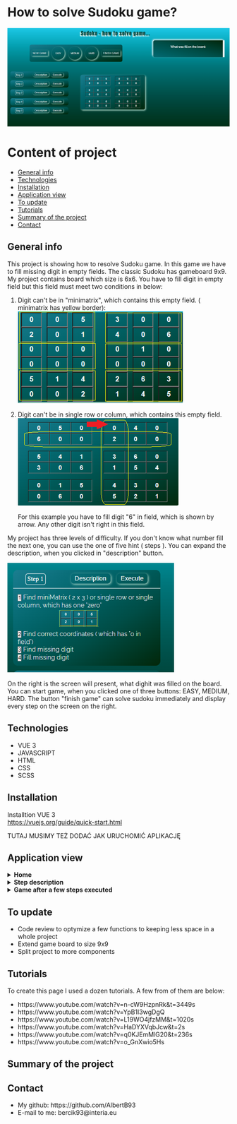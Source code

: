 # How to solve Sudoku game? <br>

![a screenshot presenting the front page of the project website](./images/home--small.PNG)

# Content of project

- [General info](#general-info)
- [Technologies](#technologies)
- [Installation](#installation)
- [Application view](#application-view)
- [To update](#to-update)
- [Tutorials](#tutorials)
- [Summary of the project](#summary-of-the-project)
- [Contact](#contact)

## General info

This project is showing how to resolve Sudoku game. In this game we have to fill missing digit in empty fields.
The classic Sudoku has gameboard 9x9. My project contains board which size is 6x6. You have to fill digit in empty field but this field must meet two conditions in below:

1. Digit can't be in "minimatrix", which contains this empty field. ( minimatrix has yellow border):
   ![a screenshot presenting the six minimatrix in board](./images/matrix.png)
2. Digit can't be in single row or column, which contains this empty field.
   ![a screenshot presenting the board with one column and row marked](./images/matrix-row-column.PNG)

   For this example you have to fill digit "6" in field, which is shown by arrow. Any other digit isn't right in this field.

My project has three levels of difficulty. If you don't know what number fill the next one, you can use the one of five hint ( steps ).
You can expand the description, when you clicked in "description" button.

![a screenshot presenting the description of step1](./images/step-1-description.PNG)

On the right is the screen will present, what dighit was filled on the board.
You can start game, when you clicked one of three buttons: EASY, MEDIUM, HARD.
The button "finish game" can solve sudoku immediately and display every step on the screen on the right.

## Technologies

<ul>
<li>VUE 3</li>
<li>JAVASCRIPT</li>
<li>HTML</li>
<li>CSS</li>
<li>SCSS</li>
</ul>

## Installation

Installtion VUE 3 </br>
https://vuejs.org/guide/quick-start.html

TUTAJ MUSIMY TEŻ DODAĆ JAK URUCHOMIĆ APLIKACJĘ

## Application view

<details>
<summary> <b>Home</b> </summary>
</br> This image shows home page. </br>
<img src="./images/home.PNG">
</details>

<details>
<summary> <b>Step description</b> </summary>
</br> This image shows decrption for step "1" and step "3" </br>
<img src="./images/steps-decriptions.PNG">
</details>

<details>
<summary> <b>Game after a few steps executed</b> </summary>
</br> This image shows game, when a few digits have already been filled in the empty fields. </br>
<img src="./images/during-game.PNG">
</details>

## To update

<ul>
<li>Code review to optymize a few functions to keeping less space in a whole project </li>
<li>Extend game board to size 9x9</li>
<li>Split project to more components</li>
</ul>

## Tutorials

To create this page I used a dozen tutorials. A few from of them are below:

<ul>
<li>https://www.youtube.com/watch?v=n-cW9HzpnRk&t=3449s</li>
<li>https://www.youtube.com/watch?v=YpB1I3wgDgQ</li>
<li>https://www.youtube.com/watch?v=L19WO4jfzMM&t=1020s</li>
<li>https://www.youtube.com/watch?v=HaDYXVqbJcw&t=2s</li>
<li>https://www.youtube.com/watch?v=q0KJEmMlG20&t=236s</li>
<li>https://www.youtube.com/watch?v=o_GnXwio5Hs</li>
</ul>

## Summary of the project

## Contact

<ul>
<li> My github: https://github.com/AlbertB93 </li>
<li>E-mail to me:  bercik93@interia.eu </li>
</ul>
